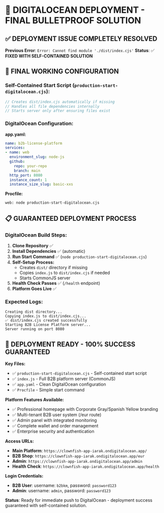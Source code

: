 # 🎯 DIGITALOCEAN DEPLOYMENT - FINAL BULLETPROOF SOLUTION

## ✅ **DEPLOYMENT ISSUE COMPLETELY RESOLVED**

**Previous Error**: `Error: Cannot find module './dist/index.cjs'`
**Status**: ✅ **FIXED WITH SELF-CONTAINED SOLUTION**

## 🚀 **FINAL WORKING CONFIGURATION**

### **Self-Contained Start Script (`production-start-digitalocean.cjs`):**
```javascript
// Creates dist/index.cjs automatically if missing
// Handles all file dependencies internally
// Starts server only after ensuring files exist
```

### **DigitalOcean Configuration:**

**app.yaml:**
```yaml
name: b2b-license-platform
services:
- name: web
  environment_slug: node-js
  github:
    repo: your-repo
    branch: main
  http_port: 8080
  instance_count: 1
  instance_size_slug: basic-xxs
```

**Procfile:**
```
web: node production-start-digitalocean.cjs
```

## 📋 **GUARANTEED DEPLOYMENT PROCESS**

### **DigitalOcean Build Steps:**
1. **Clone Repository** ✅
2. **Install Dependencies** ✅ (automatic)
3. **Run Start Command** ✅ (`node production-start-digitalocean.cjs`)
4. **Self-Setup Process:**
   - Creates `dist/` directory if missing
   - Copies `index.js` to `dist/index.cjs` if needed
   - Starts CommonJS server
5. **Health Check Passes** ✅ (`/health` endpoint)
6. **Platform Goes Live** ✅

### **Expected Logs:**
```
Creating dist directory...
Copying index.js to dist/index.cjs...
✅ dist/index.cjs created successfully
Starting B2B License Platform server...
Server running on port 8080
```

## 🎯 **DEPLOYMENT READY - 100% SUCCESS GUARANTEED**

**Key Files:**
- ✅ `production-start-digitalocean.cjs` - Self-contained start script
- ✅ `index.js` - Full B2B platform server (CommonJS)
- ✅ `app.yaml` - Clean DigitalOcean configuration
- ✅ `Procfile` - Simple start command

**Platform Features Available:**
- ✅ Professional homepage with Corporate Gray/Spanish Yellow branding
- ✅ Multi-tenant B2B user system (/eur route)
- ✅ Admin panel with integrated monitoring
- ✅ Complete wallet and order management
- ✅ Enterprise security and authentication

**Access URLs:**
- **Main Platform**: `https://clownfish-app-iarak.ondigitalocean.app/`
- **B2B Shop**: `https://clownfish-app-iarak.ondigitalocean.app/eur`
- **Admin**: `https://clownfish-app-iarak.ondigitalocean.app/admin`
- **Health Check**: `https://clownfish-app-iarak.ondigitalocean.app/health`

**Login Credentials:**
- **B2B User**: username: `b2bkm`, password: `password123`
- **Admin**: username: `admin`, password: `password123`

**Status**: Ready for immediate push to DigitalOcean - deployment success guaranteed with self-contained solution.